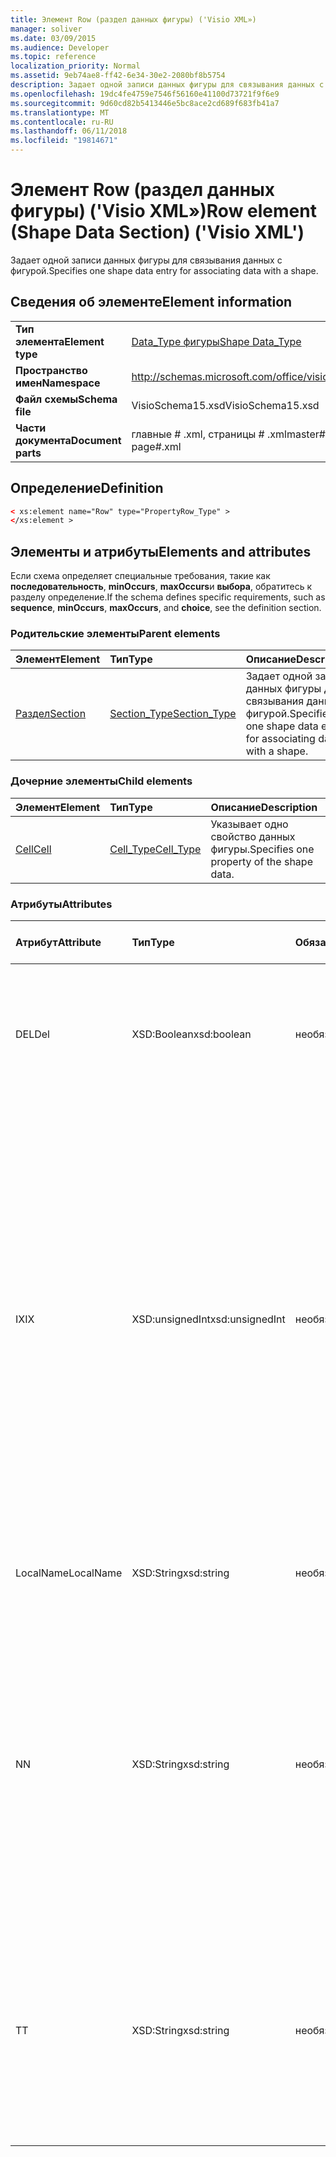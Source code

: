 ```yaml
---
title: Элемент Row (раздел данных фигуры) ('Visio XML»)
manager: soliver
ms.date: 03/09/2015
ms.audience: Developer
ms.topic: reference
localization_priority: Normal
ms.assetid: 9eb74ae8-ff42-6e34-30e2-2080bf8b5754
description: Задает одной записи данных фигуры для связывания данных с фигурой.
ms.openlocfilehash: 19dc4fe4759e7546f56160e41100d73721f9f6e9
ms.sourcegitcommit: 9d60cd82b5413446e5bc8ace2cd689f683fb41a7
ms.translationtype: MT
ms.contentlocale: ru-RU
ms.lasthandoff: 06/11/2018
ms.locfileid: "19814671"
---
```

# <a name="row-element-shape-data-section-visio-xml"></a><span data-ttu-id="c8580-103">Элемент Row (раздел данных фигуры) ('Visio XML»)</span><span class="sxs-lookup"><span data-stu-id="c8580-103">Row element (Shape Data Section) ('Visio XML')</span></span>

<span data-ttu-id="c8580-104">Задает одной записи данных фигуры для связывания данных с фигурой.</span><span class="sxs-lookup"><span data-stu-id="c8580-104">Specifies one shape data entry for associating data with a shape.</span></span>
  
## <a name="element-information"></a><span data-ttu-id="c8580-105">Сведения об элементе</span><span class="sxs-lookup"><span data-stu-id="c8580-105">Element information</span></span>

|||
|:-----|:-----|
|<span data-ttu-id="c8580-106">**Тип элемента**</span><span class="sxs-lookup"><span data-stu-id="c8580-106">**Element type**</span></span> <br/> |[<span data-ttu-id="c8580-107">Data_Type фигуры</span><span class="sxs-lookup"><span data-stu-id="c8580-107">Shape Data_Type</span></span>](propertyrow_type-complextypevisio-xml.md) <br/> |
|<span data-ttu-id="c8580-108">**Пространство имен**</span><span class="sxs-lookup"><span data-stu-id="c8580-108">**Namespace**</span></span> <br/> |http://schemas.microsoft.com/office/visio/2012/main  <br/> |
|<span data-ttu-id="c8580-109">**Файл схемы**</span><span class="sxs-lookup"><span data-stu-id="c8580-109">**Schema file**</span></span> <br/> |<span data-ttu-id="c8580-110">VisioSchema15.xsd</span><span class="sxs-lookup"><span data-stu-id="c8580-110">VisioSchema15.xsd</span></span>  <br/> |
|<span data-ttu-id="c8580-111">**Части документа**</span><span class="sxs-lookup"><span data-stu-id="c8580-111">**Document parts**</span></span> <br/> |<span data-ttu-id="c8580-112">главные # .xml, страницы # .xml</span><span class="sxs-lookup"><span data-stu-id="c8580-112">master#.xml, page#.xml</span></span>  <br/> |
   
## <a name="definition"></a><span data-ttu-id="c8580-113">Определение</span><span class="sxs-lookup"><span data-stu-id="c8580-113">Definition</span></span>

```XML
< xs:element name="Row" type="PropertyRow_Type" >
</xs:element >
```

## <a name="elements-and-attributes"></a><span data-ttu-id="c8580-114">Элементы и атрибуты</span><span class="sxs-lookup"><span data-stu-id="c8580-114">Elements and attributes</span></span>

<span data-ttu-id="c8580-115">Если схема определяет специальные требования, такие как **последовательность**, **minOccurs**, **maxOccurs**и **выбора**, обратитесь к разделу определение.</span><span class="sxs-lookup"><span data-stu-id="c8580-115">If the schema defines specific requirements, such as **sequence**, **minOccurs**, **maxOccurs**, and **choice**, see the definition section.</span></span> 
  
### <a name="parent-elements"></a><span data-ttu-id="c8580-116">Родительские элементы</span><span class="sxs-lookup"><span data-stu-id="c8580-116">Parent elements</span></span>

|<span data-ttu-id="c8580-117">**Элемент**</span><span class="sxs-lookup"><span data-stu-id="c8580-117">**Element**</span></span>|<span data-ttu-id="c8580-118">**Тип**</span><span class="sxs-lookup"><span data-stu-id="c8580-118">**Type**</span></span>|<span data-ttu-id="c8580-119">**Описание**</span><span class="sxs-lookup"><span data-stu-id="c8580-119">**Description**</span></span>|
|:-----|:-----|:-----|
|[<span data-ttu-id="c8580-120">Раздел</span><span class="sxs-lookup"><span data-stu-id="c8580-120">Section</span></span>](section-element-sheet_type-complextypevisio-xml.md) <br/> |[<span data-ttu-id="c8580-121">Section_Type</span><span class="sxs-lookup"><span data-stu-id="c8580-121">Section_Type</span></span>](section_type-complextypevisio-xml.md) <br/> |<span data-ttu-id="c8580-122">Задает одной записи данных фигуры для связывания данных с фигурой.</span><span class="sxs-lookup"><span data-stu-id="c8580-122">Specifies one shape data entry for associating data with a shape.</span></span>  <br/> |
   
### <a name="child-elements"></a><span data-ttu-id="c8580-123">Дочерние элементы</span><span class="sxs-lookup"><span data-stu-id="c8580-123">Child elements</span></span>

|<span data-ttu-id="c8580-124">**Элемент**</span><span class="sxs-lookup"><span data-stu-id="c8580-124">**Element**</span></span>|<span data-ttu-id="c8580-125">**Тип**</span><span class="sxs-lookup"><span data-stu-id="c8580-125">**Type**</span></span>|<span data-ttu-id="c8580-126">**Описание**</span><span class="sxs-lookup"><span data-stu-id="c8580-126">**Description**</span></span>|
|:-----|:-----|:-----|
|[<span data-ttu-id="c8580-127">Cell</span><span class="sxs-lookup"><span data-stu-id="c8580-127">Cell</span></span>](cell-element-shape-data-sectionvisio-xml.md) <br/> |[<span data-ttu-id="c8580-128">Cell_Type</span><span class="sxs-lookup"><span data-stu-id="c8580-128">Cell_Type</span></span>](cell_type-complextypevisio-xml.md) <br/> |<span data-ttu-id="c8580-129">Указывает одно свойство данных фигуры.</span><span class="sxs-lookup"><span data-stu-id="c8580-129">Specifies one property of the shape data.</span></span>  <br/> |
   
### <a name="attributes"></a><span data-ttu-id="c8580-130">Атрибуты</span><span class="sxs-lookup"><span data-stu-id="c8580-130">Attributes</span></span>

|<span data-ttu-id="c8580-131">**Атрибут**</span><span class="sxs-lookup"><span data-stu-id="c8580-131">**Attribute**</span></span>|<span data-ttu-id="c8580-132">**Тип**</span><span class="sxs-lookup"><span data-stu-id="c8580-132">**Type**</span></span>|<span data-ttu-id="c8580-133">**Обязательное**</span><span class="sxs-lookup"><span data-stu-id="c8580-133">**Required**</span></span>|<span data-ttu-id="c8580-134">**Описание**</span><span class="sxs-lookup"><span data-stu-id="c8580-134">**Description**</span></span>|<span data-ttu-id="c8580-135">**Возможные значения**</span><span class="sxs-lookup"><span data-stu-id="c8580-135">**Possible values**</span></span>|
|:-----|:-----|:-----|:-----|:-----|
|<span data-ttu-id="c8580-136">DEL</span><span class="sxs-lookup"><span data-stu-id="c8580-136">Del</span></span>  <br/> |<span data-ttu-id="c8580-137">XSD:Boolean</span><span class="sxs-lookup"><span data-stu-id="c8580-137">xsd:boolean</span></span>  <br/> |<span data-ttu-id="c8580-138">необязательный</span><span class="sxs-lookup"><span data-stu-id="c8580-138">optional</span></span>  <br/> |<span data-ttu-id="c8580-139">Указывает, был ли удален строку, в противном случае будут унаследованы от образца фигуры.</span><span class="sxs-lookup"><span data-stu-id="c8580-139">Specifies whether a row that would otherwise be inherited from a master shape has been deleted.</span></span>  <br/> |<span data-ttu-id="c8580-140">Значения типа xsd:boolean.</span><span class="sxs-lookup"><span data-stu-id="c8580-140">Values of the xsd:boolean type.</span></span>  <br/> |
|<span data-ttu-id="c8580-141">IX</span><span class="sxs-lookup"><span data-stu-id="c8580-141">IX</span></span>  <br/> |<span data-ttu-id="c8580-142">XSD:unsignedInt</span><span class="sxs-lookup"><span data-stu-id="c8580-142">xsd:unsignedInt</span></span>  <br/> |<span data-ttu-id="c8580-143">необязательный</span><span class="sxs-lookup"><span data-stu-id="c8580-143">optional</span></span>  <br/> |<span data-ttu-id="c8580-144">Указывает идентификатор на основе одной строки.</span><span class="sxs-lookup"><span data-stu-id="c8580-144">Specifies the one-based identifier for the row.</span></span> <span data-ttu-id="c8580-145">Оно должно быть unqiue и больше, чем другие идентификаторы в одном разделе. Атрибут IX используется только для разделов символ, подключения, поле, FillGradient, геометрии, уровень, LineGradient, абзаца, редактор, нуля и вкладок.</span><span class="sxs-lookup"><span data-stu-id="c8580-145">It should be unqiue and greater than other identifiers in the same section.The IX attribute is only used for the Character, Connection, Field, FillGradient, Geometry, Layer, LineGradient, Paragraph, Reviewer, Scratch, and Tabs sections.</span></span> <span data-ttu-id="c8580-146">Строка может иметь только один из атрибутов IX или N.</span><span class="sxs-lookup"><span data-stu-id="c8580-146">A row can only have one of the IX or N attributes.</span></span>  <br/> |<span data-ttu-id="c8580-147">Значения типа xsd:unsignedInt.</span><span class="sxs-lookup"><span data-stu-id="c8580-147">Values of the xsd:unsignedInt type.</span></span>  <br/> |
|<span data-ttu-id="c8580-148">LocalName</span><span class="sxs-lookup"><span data-stu-id="c8580-148">LocalName</span></span>  <br/> |<span data-ttu-id="c8580-149">XSD:String</span><span class="sxs-lookup"><span data-stu-id="c8580-149">xsd:string</span></span>  <br/> |<span data-ttu-id="c8580-150">необязательный</span><span class="sxs-lookup"><span data-stu-id="c8580-150">optional</span></span>  <br/> |<span data-ttu-id="c8580-151">Указывает уникальное имя зависит от языка строки.</span><span class="sxs-lookup"><span data-stu-id="c8580-151">Specifies the unique language-dependent name of the row.</span></span>  <br/> |<span data-ttu-id="c8580-152">Значения типа xsd:string.</span><span class="sxs-lookup"><span data-stu-id="c8580-152">Values of the xsd:string type.</span></span>  <br/> |
|<span data-ttu-id="c8580-153">N</span><span class="sxs-lookup"><span data-stu-id="c8580-153">N</span></span>  <br/> |<span data-ttu-id="c8580-154">XSD:String</span><span class="sxs-lookup"><span data-stu-id="c8580-154">xsd:string</span></span>  <br/> |<span data-ttu-id="c8580-155">необязательный</span><span class="sxs-lookup"><span data-stu-id="c8580-155">optional</span></span>  <br/> |<span data-ttu-id="c8580-156">Указывает уникальное имя зависящего от языка строки. Атрибут N используется только для пользователя, свойство, действия, элемент управления, подключения, гиперссылки и ActionTag разделы.</span><span class="sxs-lookup"><span data-stu-id="c8580-156">Specifies the unique language-independent name of the row.The N attribute is only used for the User, Property, Actions, Control, Connection, Hyperlink, and ActionTag sections.</span></span> <span data-ttu-id="c8580-157">Строка может иметь только один из атрибутов IX или N.</span><span class="sxs-lookup"><span data-stu-id="c8580-157">A row can only have one of the IX or N attributes.</span></span>  <br/> |<span data-ttu-id="c8580-158">Значения типа xsd:string.</span><span class="sxs-lookup"><span data-stu-id="c8580-158">Values of the xsd:string type.</span></span>  <br/> |
|<span data-ttu-id="c8580-159">T</span><span class="sxs-lookup"><span data-stu-id="c8580-159">T</span></span>  <br/> |<span data-ttu-id="c8580-160">XSD:String</span><span class="sxs-lookup"><span data-stu-id="c8580-160">xsd:string</span></span>  <br/> |<span data-ttu-id="c8580-161">необязательный</span><span class="sxs-lookup"><span data-stu-id="c8580-161">optional</span></span>  <br/> |<span data-ttu-id="c8580-162">Указывает тип геометрического пути представленного строкой и используется в геометрии визуализации.</span><span class="sxs-lookup"><span data-stu-id="c8580-162">Specifies the type of the geometric path represented by the row and used in geometry visualization.</span></span> <span data-ttu-id="c8580-163">Атрибут T используется только для раздел геометрии.</span><span class="sxs-lookup"><span data-stu-id="c8580-163">The T attribute is only used for the Geometry section.</span></span>  <br/> |<span data-ttu-id="c8580-164">Значения типа xsd:string.</span><span class="sxs-lookup"><span data-stu-id="c8580-164">Values of the xsd:string type.</span></span>  <br/> |
   

